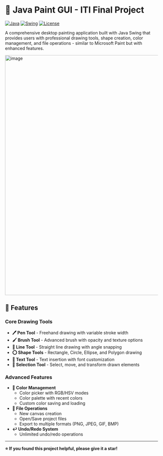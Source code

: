 # 🎨 Java Paint GUI - ITI Final Project

[![Java](https://img.shields.io/badge/Java-ED8B00?style=for-the-badge&logo=openjdk&logoColor=white)](https://www.java.com/)
[![Swing](https://img.shields.io/badge/Java_Swing-GUI-blue?style=for-the-badge)](https://docs.oracle.com/javase/tutorial/uiswing/)
[![License](https://img.shields.io/badge/License-MIT-green.svg?style=for-the-badge)](LICENSE)

A comprehensive desktop painting application built with Java Swing that provides users with professional drawing tools, shape creation, color management, and file operations - similar to Microsoft Paint but with enhanced features.

<img width="982" height="790" alt="image" src="https://github.com/user-attachments/assets/eb905cd9-a079-4977-bd5c-69278dbba981" />


## 🚀 Features

### Core Drawing Tools
- **🖊️ Pen Tool** - Freehand drawing with variable stroke width
- **🖌️ Brush Tool** - Advanced brush with opacity and texture options
- **📏 Line Tool** - Straight line drawing with angle snapping
- **⭕ Shape Tools** - Rectangle, Circle, Ellipse, and Polygon drawing
- **📝 Text Tool** - Text insertion with font customization
- **🎯 Selection Tool** - Select, move, and transform drawn elements

### Advanced Features
- **🎨 Color Management**
  - Color picker with RGB/HSV modes
  - Color palette with recent colors
  - Custom color saving and loading
- **📂 File Operations**
  - New canvas creation
  - Open/Save project files 
  - Export to multiple formats (PNG, JPEG, GIF, BMP)
- **↩️ Undo/Redo System**
  - Unlimited undo/redo operations

---

**⭐ If you found this project helpful, please give it a star!**
